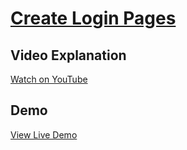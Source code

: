 <h1><u>Create Login Pages</u></h1>

<h2>Video Explanation</h2>
<p><a href="https://youtu.be/fDAboVwnRIA?si=7XKAmfzd9Pvf36gx" target="_blank">Watch on YouTube</a></p>

<h2>Demo</h2>
<p><a href="https://letvar9.github.io/registration/login.html" target="_blank">View Live Demo</a></p>
